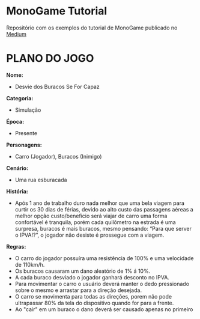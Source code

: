# MonoGame Tutorial
Repositório com os exemplos do tutorial de MonoGame publicado no [Medium](https://medium.com/@ronildo.souza/monogame-tutorial-parte-1-introdu%C3%A7%C3%A3o-6e1a3f4d973f)

# PLANO DO JOGO

**Nome:**

 - Desvie dos Buracos Se For Capaz

**Categoria:**

- Simulação

**Época:**

- Presente

**Personagens:**

- Carro (Jogador), Buracos (Inimigo)

**Cenário:**

- Uma rua esburacada

**História:**

- Após 1 ano de trabalho duro nada melhor que uma bela viagem para curtir os 30 dias de férias, devido ao alto custo das passagens aéreas a melhor opção custo/beneficio será viajar de carro uma forma confortável é tranquila, porém cada quilômetro  na estrada é uma surpresa, buracos é mais buracos, mesmo pensando: “Para que server o IPVA!?”, o jogador não desiste é prossegue com a viagem.

**Regras:**

- O carro do jogador possuíra uma resistência de 100% e uma velocidade de 110km/h.
- Os buracos causaram um dano aleatório de 1% á 10%.
- A cada buraco desviado o jogador ganhará desconto no IPVA.
- Para movimentar o carro o usuário deverá manter o dedo pressionado sobre o mesmo e arrastar para a direção desejada.
- O carro se movimenta para todas as direções, porem não pode ultrapassar 80% da tela do dispositivo quando for para a frente.
- Ao "cair" em um buraco o dano deverá ser causado apenas no primeiro